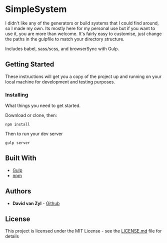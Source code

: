 # SimpleSystem

I didn't like any of the generators or build systems that I could find around, so I made my own.
Its mostly here for my personal use but if you want to use it, you are more than welcome. It's fairly easy to customise, just change the paths in the gulpfile to match your directory structure.

Includes babel, sass/scss, and browserSync with Gulp.

## Getting Started

These instructions will get you a copy of the project up and running on your local machine for development and testing purposes.


### Installing

What things you need to get started.

Download or clone, then:

```
npm install
```

Then to run your dev server

```
gulp server
```

## Built With

* [Gulp](https://github.com/gulpjs/gulp/blob/master/docs/API.md)
* [npm](https://docs.npmjs.com/)

## Authors

* **David van Zyl** - [Github](https://github.com/DavidvanZyl)

## License

This project is licensed under the MIT License - see the [LICENSE.md](LICENSE.md) file for details
